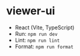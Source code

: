 # viewer-ui

- React (Vite, TypeScript)
- Run: `npm run dev`
- Lint: `npm run lint`
- Format: `npm run format`
